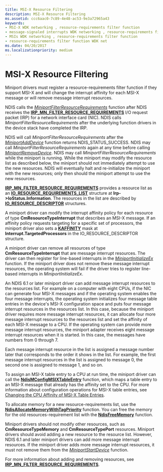```yaml
---
title: MSI-X Resource Filtering
description: MSI-X Resource Filtering
ms.assetid: ccc6aac0-7c89-4e48-ac53-9e3a72965a43
keywords:
- MSI-X WDK networking , resource-requirements filter function
- message-signaled interrupts WDK networking , resource-requirements filter function
- MSIs WDK networking , resource-requirements filter function
- resource-requirements filter function WDK net
ms.date: 04/20/2017
ms.localizationpriority: medium
---
```


# MSI-X Resource Filtering





Miniport drivers must register a resource-requirements filter function if they support MSI-X and will change the interrupt affinity for each MSI-X message or will remove message interrupt resources.

NDIS calls the [*MiniportFilterResourceRequirements*](https://docs.microsoft.com/windows-hardware/drivers/ddi/content/ndis/nc-ndis-miniport_pnp_irp) function after NDIS receives the [**IRP\_MN\_FILTER\_RESOURCE\_REQUIREMENTS**](https://docs.microsoft.com/windows-hardware/drivers/kernel/irp-mn-filter-resource-requirements) I/O request packet (IRP) for a network interface card (NIC). NDIS calls *MiniportFilterResourceRequirements* after the underlying function drivers in the device stack have completed the IRP.

NDIS will call *MiniportFilterResourceRequirements* after the [*MiniportAddDevice*](https://docs.microsoft.com/windows-hardware/drivers/ddi/content/ndis/nc-ndis-miniport_add_device) function returns NDIS\_STATUS\_SUCCESS. NDIS may call *MiniportFilterResourceRequirements* again at any time before calling [*MiniportRemoveDevice*](https://docs.microsoft.com/windows-hardware/drivers/ddi/content/ndis/nc-ndis-miniport_remove_device). NDIS may call *MiniportFilterResourceRequirements* while the miniport is running. While the miniport may modify the resource list as described below, the miniport should not immediately attempt to use the new resources. NDIS will eventually halt and re-initialize the miniport with the new resources; only then should the miniport attempt to use the new resources.

[**IRP\_MN\_FILTER\_RESOURCE\_REQUIREMENTS**](https://docs.microsoft.com/windows-hardware/drivers/kernel/irp-mn-filter-resource-requirements) provides a resource list as an [**IO\_RESOURCE\_REQUIREMENTS\_LIST**](https://docs.microsoft.com/windows-hardware/drivers/ddi/content/wdm/ns-wdm-_io_resource_requirements_list) structure at **Irp-&gt;IoStatus.Information**. The resources in the list are described by [**IO\_RESOURCE\_DESCRIPTOR**](https://docs.microsoft.com/windows-hardware/drivers/ddi/content/wdm/ns-wdm-_io_resource_descriptor) structures.

A miniport driver can modify the interrupt affinity policy for each resource of type **CmResourceTypeInterrupt** that describes an MSI-X message. If an affinity policy requests targeting for a specific set of processors, the miniport driver also sets a [**KAFFINITY**](https://docs.microsoft.com/windows-hardware/drivers/kernel/interrupt-affinity-and-priority#about-kaffinity) mask at **Interrupt.TargetedProcessors** in the IO\_RESOURCE\_DESCRIPTOR structure.

A miniport driver can remove all resources of type **CmResourceTypeInterrupt** that are message interrupt resources. The driver can then register for line-based interrupts in the [*MiniportInitializeEx*](https://docs.microsoft.com/windows-hardware/drivers/ddi/content/ndis/nc-ndis-miniport_initialize) function. If the miniport driver does not remove these message interrupt resources, the operating system will fail if the driver tries to register line-based interrupts in *MiniportInitializeEx*.

An NDIS 6.1 or later miniport driver can add message interrupt resources to the resources list. For example on a computer with eight CPUs, if the NIC can generate four MSI-X messages and if the operating system enables the four message interrupts, the operating system initializes four message table entries in the device's MSI-X configuration space and puts four message interrupt resources in the resources list. In this case, because the miniport driver requires more message interrupt resources, it can allocate four more message interrupt resources to the resources list and set the affinity of each MSI-X message to a CPU. If the operating system can provide more message interrupt resources, the miniport adapter receives eight message interrupt resources when it is started. In this case, the messages have numbers from 0 through 7.

Each message interrupt resource in the list is assigned a message number later that corresponds to the order it shows in the list. For example, the first message interrupt resources in the list is assigned to message 0, the second one is assigned to message 1, and so on.

To assign an MSI-X table entry to a CPU at run time, the miniport driver can call the [**NdisMConfigMSIXTableEntry**](https://docs.microsoft.com/windows-hardware/drivers/ddi/content/ndis/nf-ndis-ndismconfigmsixtableentry) function, which maps a table entry to an MSI-X message that already has the affinity set to the CPU. For more information about configuration operations for MSI-X table entries, see [Changing the CPU Affinity of MSI-X Table Entries](changing-the-cpu-affinity-of-msi-x-table-entries.md).

To allocate memory for a new resource-requirements list, use the [**NdisAllocateMemoryWithTagPriority**](https://docs.microsoft.com/windows-hardware/drivers/ddi/content/ndis/nf-ndis-ndisallocatememorywithtagpriority) function. You can free the memory for the old resources-requirement list with the [**NdisFreeMemory**](https://docs.microsoft.com/windows-hardware/drivers/ddi/content/ndis/nf-ndis-ndisfreememory) function.

Miniport drivers should not modify other resources, such as **CmResourceTypeMemory** and **CmResourceTypePort** resources. Miniport drivers should avoid adding a new resource to the resource list. However, NDIS 6.1 and later miniport drivers can add more message interrupt resources. If the miniport driver adds more message interrupt resources, it must not remove them from the [*MiniportStartDevice*](https://docs.microsoft.com/windows-hardware/drivers/ddi/content/ndis/nc-ndis-miniport_pnp_irp) function.

For more information about adding and removing resources, see [**IRP\_MN\_FILTER\_RESOURCE\_REQUIREMENTS**](https://docs.microsoft.com/windows-hardware/drivers/kernel/irp-mn-filter-resource-requirements).

